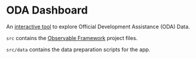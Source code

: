 # ODA Dashboard

An [interactive tool](https://one-campaign.observablehq.cloud/oda-dashboard/) to explore Official Development Assistance (ODA) Data.

`src` contains the [Observable Framework](https://observablehq.com/framework/) project files.

`src/data` contains the data preparation scripts for the app.
